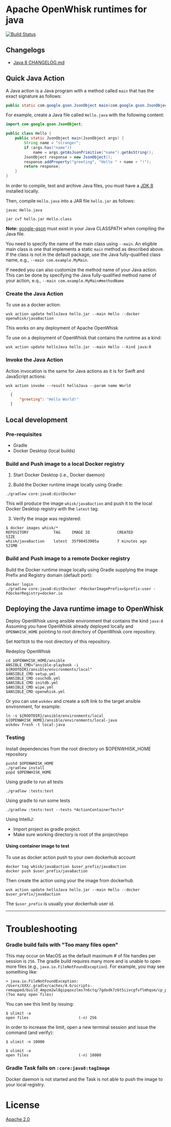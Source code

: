 <!--
#
# Licensed to the Apache Software Foundation (ASF) under one or more
# contributor license agreements.  See the NOTICE file distributed with
# this work for additional information regarding copyright ownership.
# The ASF licenses this file to You under the Apache License, Version 2.0
# (the "License"); you may not use this file except in compliance with
# the License.  You may obtain a copy of the License at
#
#     http://www.apache.org/licenses/LICENSE-2.0
#
# Unless required by applicable law or agreed to in writing, software
# distributed under the License is distributed on an "AS IS" BASIS,
# WITHOUT WARRANTIES OR CONDITIONS OF ANY KIND, either express or implied.
# See the License for the specific language governing permissions and
# limitations under the License.
#
-->

# Apache OpenWhisk runtimes for java

[![Build Status](https://travis-ci.org/apache/openwhisk-runtime-java.svg?branch=master)](https://travis-ci.org/apache/openwhisk-runtime-java)

## Changelogs
- [Java 8 CHANGELOG.md](core/java8/CHANGELOG.md)


## Quick Java Action
A Java action is a Java program with a method called `main` that has the exact signature as follows:
```java
public static com.google.gson.JsonObject main(com.google.gson.JsonObject);
```

For example, create a Java file called `Hello.java` with the following content:

```java
import com.google.gson.JsonObject;

public class Hello {
    public static JsonObject main(JsonObject args) {
        String name = "stranger";
        if (args.has("name"))
            name = args.getAsJsonPrimitive("name").getAsString();
        JsonObject response = new JsonObject();
        response.addProperty("greeting", "Hello " + name + "!");
        return response;
    }
}
```
In order to compile, test and archive Java files, you must have a [JDK 8](http://openjdk.java.net/install/) installed locally.

Then, compile `Hello.java` into a JAR file `hello.jar` as follows:
```
javac Hello.java
```
```
jar cvf hello.jar Hello.class
```

**Note:** [google-gson](https://github.com/google/gson) must exist in your Java CLASSPATH when compiling the Java file.

You need to specify the name of the main class using `--main`. An eligible main
class is one that implements a static `main` method as described above. If the
class is not in the default package, use the Java fully-qualified class name,
e.g., `--main com.example.MyMain`.

If needed you can also customize the method name of your Java action. This
can be done by specifying the Java fully-qualified method name of your action,
e.q., `--main com.example.MyMain#methodName`

### Create the Java Action
To use as a docker action:
```
wsk action update helloJava hello.jar --main Hello --docker openwhisk/java8action
```
This works on any deployment of Apache OpenWhisk

To use on a deployment of OpenWhisk that contains the runtime as a kind:
```
wsk action update helloJava hello.jar --main Hello --kind java:8
```

### Invoke the Java Action
Action invocation is the same for Java actions as it is for Swift and JavaScript actions:

```
wsk action invoke --result helloJava --param name World
```

```json
  {
      "greeting": "Hello World!"
  }
```

## Local development

### Pre-requisites
- Gradle
- Docker Desktop (local builds)

### Build  and Push image to a local Docker registry

1. Start Docker Desktop (i.e., Docker daemon)

2. Build the Docker runtime image locally using Gradle:
```
./gradlew core:java8:distDocker
```
This will produce the image `whisk/java8action` and push it to the local Docker Desktop registry with the `latest` tag.

3. Verify the image was registered:
```
$ docker images whisk/*
REPOSITORY           TAG     IMAGE ID            CREATED             SIZE
whisk/java8action    latest  35f90453905a        7 minutes ago       521MB
```

### Build and Push image to a remote Docker registry

Build the Docker runtime image locally using Gradle supplying the image Prefix and Registry domain (default port):
```
docker login
./gradlew core:java8:distDocker -PdockerImagePrefix=$prefix-user -PdockerRegistry=docker.io
```

## Deploying the Java runtime image to OpenWhisk

Deploy OpenWhisk using ansible environment that contains the kind `java:8`
Assuming you have OpenWhisk already deployed locally and `OPENWHISK_HOME` pointing to root directory of OpenWhisk core repository.

Set `ROOTDIR` to the root directory of this repository.

Redeploy OpenWhisk
```
cd $OPENWHISK_HOME/ansible
ANSIBLE_CMD="ansible-playbook -i ${ROOTDIR}/ansible/environments/local"
$ANSIBLE_CMD setup.yml
$ANSIBLE_CMD couchdb.yml
$ANSIBLE_CMD initdb.yml
$ANSIBLE_CMD wipe.yml
$ANSIBLE_CMD openwhisk.yml
```

Or you can use `wskdev` and create a soft link to the target ansible environment, for example:
```
ln -s ${ROOTDIR}/ansible/environments/local ${OPENWHISK_HOME}/ansible/environments/local-java
wskdev fresh -t local-java
```

### Testing
Install dependencies from the root directory on $OPENWHISK_HOME repository
```
pushd $OPENWHISK_HOME
./gradlew install
popd $OPENWHISK_HOME
```

Using gradle to run all tests
```
./gradlew :tests:test
```
Using gradle to run some tests
```
./gradlew :tests:test --tests *ActionContainerTests*
```
Using IntelliJ:
- Import project as gradle project.
- Make sure working directory is root of the project/repo

#### Using container image to test
To use as docker action push to your own dockerhub account
```
docker tag whisk/java8action $user_prefix/java8action
docker push $user_prefix/java8action
```
Then create the action using your the image from dockerhub
```
wsk action update helloJava hello.jar --main Hello --docker $user_prefix/java8action
```
The `$user_prefix` is usually your dockerhub user id.

---

# Troubleshooting

### Gradle build fails with "Too many files open"

This may occur on MacOS as the default maximum # of file handles per session is `256`.  The gradle build requires many more and is unable to open more files (e.g., `java.io.FileNotFoundException`).  For example, you may see something like:

```
> java.io.FileNotFoundException: /Users/XXX/.gradle/caches/4.6/scripts-remapped/build_4mpzm2wl8gipqoxzlms7n6ctq/7gdodk7z6t5iivcgfvflmhqsm/cp_projdf5583fde4f7f1f2f3f5ea117e2cdff1/cache.properties (Too many open files)

```
You can see this limit by issuing:
```
$ ulimit -a
open files                      (-n) 256
```

In order to increase the limit, open a new terminal session and issue the command (and verify):
```
$ ulimit -n 10000

$ ulimit -a
open files                      (-n) 10000
```

### Gradle Task fails on  `:core:java8:tagImage`

Docker daemon is not started and the Task is not able to push the image to your local registry.

# License
[Apache 2.0](LICENSE.txt)
